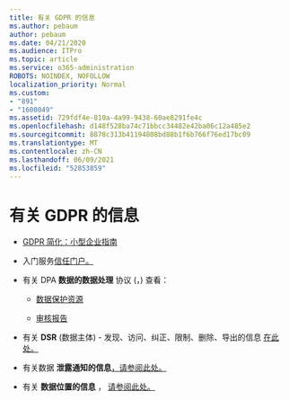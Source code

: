 ```yaml
---
title: 有关 GDPR 的信息
ms.author: pebaum
author: pebaum
ms.date: 04/21/2020
ms.audience: ITPro
ms.topic: article
ms.service: o365-administration
ROBOTS: NOINDEX, NOFOLLOW
localization_priority: Normal
ms.custom:
- "891"
- "1600049"
ms.assetid: 729fdf4e-810a-4a99-9438-60ae8291fe4c
ms.openlocfilehash: d148f528ba74c71bbcc34482e42ba06c12a485e2
ms.sourcegitcommit: 8878c313b41194808bd88b1f6b766f76ed17bc09
ms.translationtype: MT
ms.contentlocale: zh-CN
ms.lasthandoff: 06/09/2021
ms.locfileid: "52853859"
---
```

# <a name="information-about-gdpr"></a>有关 GDPR 的信息

- [GDPR 简化：小型企业指南](/microsoft-365/admin/security-and-compliance/gdpr-compliance)

- 入门服务[信任门户。](https://servicetrust.microsoft.com/ViewPage/GDPRGetStarted)

- 有关 DPA **数据的数据处理** 协议 (，) 查看：

  - [数据保护资源](https://servicetrust.microsoft.com/ViewPage/TrustDocuments)

  - [审核报告](https://servicetrust.microsoft.com/ViewPage/MSComplianceGuide)

- 有关 **DSR** (数据主体) - 发现、访问、纠正、限制、删除、导出的信息 [在此处。](/microsoft-365/compliance/gdpr-dsr-office365)

- 有关数据 **泄露通知的信息**[，请参阅此处。](https://servicetrust.microsoft.com/ViewPage/GDPRBreach)

- 有关 **数据位置的信息** ， [请参阅此处。](https://products.office.com/where-is-your-data-located?ms.officeurl=datamaps&amp;geo=All#All)
